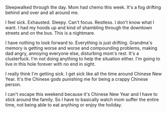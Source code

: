 Sleepwalked through the day. Mom had chemo this week. It's a fog drifting behind and over and all around me.

I feel sick. Exhausted. Sleepy. Can't focus. Restless. I don't know what I want. I had my hoods up and kind of shambling through the downtown streets and on the bus. This is a nightmare.

I have nothing to look forward to. Everything is just drifting. Grandma's memory is getting worse and worse and compounding problems, making dad angry, annoying everyone else, disturbing mom's rest. It's a clusterfuck. I'm not doing anything to help the situation either. I'm going to live in this hole forever with no end in sight.

I really think I'm getting sick. I get sick like all the time around Chinese New Year. It's the Chinese gods punishing me for being a crappy Chinese person.

I can't escape this weekend because it's Chinese New Year and I have to stick around the family. So I have to basically watch mom suffer the entire time, not being able to eat anything or enjoy the holiday.
